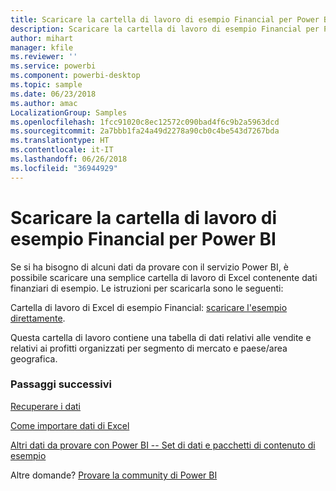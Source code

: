 ```yaml
---
title: Scaricare la cartella di lavoro di esempio Financial per Power BI
description: Scaricare la cartella di lavoro di esempio Financial per Power BI
author: mihart
manager: kfile
ms.reviewer: ''
ms.service: powerbi
ms.component: powerbi-desktop
ms.topic: sample
ms.date: 06/23/2018
ms.author: amac
LocalizationGroup: Samples
ms.openlocfilehash: 1fcc91020c8ec12572c090bad4f6c9b2a5963dcd
ms.sourcegitcommit: 2a7bbb1fa24a49d2278a90cb0c4be543d7267bda
ms.translationtype: HT
ms.contentlocale: it-IT
ms.lasthandoff: 06/26/2018
ms.locfileid: "36944929"
---
```

# <a name="download-the-financial-sample-workbook-for-power-bi"></a>Scaricare la cartella di lavoro di esempio Financial per Power BI
Se si ha bisogno di alcuni dati da provare con il servizio Power BI, è possibile scaricare una semplice cartella di lavoro di Excel contenente dati finanziari di esempio.  Le istruzioni per scaricarla sono le seguenti:

Cartella di lavoro di Excel di esempio Financial: [scaricare l'esempio direttamente](http://go.microsoft.com/fwlink/?LinkID=521962).

Questa cartella di lavoro contiene una tabella di dati relativi alle vendite e relativi ai profitti organizzati per segmento di mercato e paese/area geografica.

### <a name="next-steps"></a>Passaggi successivi
[Recuperare i dati](service-get-data.md)

[Come importare dati di Excel](service-excel-workbook-files.md)

[Altri dati da provare con Power BI -- Set di dati e pacchetti di contenuto di esempio](sample-datasets.md)

Altre domande? [Provare la community di Power BI](http://community.powerbi.com/)

